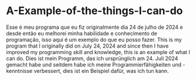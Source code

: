 # A-Example-of-the-things-I-can-do
Esse é meu programa que eu fiz originalmente dia 24 de julho de 2024 e desde então eu melhorei minha habilidade e conhecimento de programação, isso aqui é um exemplo do que eu posso fazer.
This is my program that I originally did on July 24, 2024 and since then I have improved my programming skill and knowledge, this is an example of what I can do.
Dies ist mein Programm, das ich ursprünglich am 24. Juli 2024 gemacht habe und seitdem habe ich meine Programmierfähigkeiten und -kenntnisse verbessert, dies ist ein Beispiel dafür, was ich tun kann.
